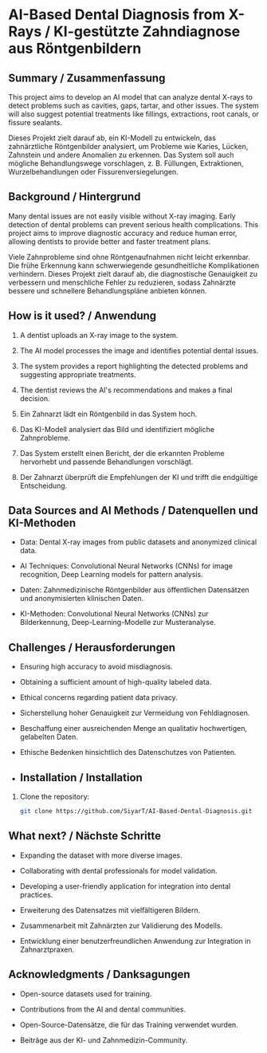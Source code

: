 # AI-Based Dental Diagnosis from X-Rays / KI-gestützte Zahndiagnose aus Röntgenbildern

## Summary / Zusammenfassung
This project aims to develop an AI model that can analyze dental X-rays to detect problems such as cavities, gaps, tartar, and other issues. The system will also suggest potential treatments like fillings, extractions, root canals, or fissure sealants.

Dieses Projekt zielt darauf ab, ein KI-Modell zu entwickeln, das zahnärztliche Röntgenbilder analysiert, um Probleme wie Karies, Lücken, Zahnstein und andere Anomalien zu erkennen. Das System soll auch mögliche Behandlungswege vorschlagen, z. B. Füllungen, Extraktionen, Wurzelbehandlungen oder Fissurenversiegelungen.

## Background / Hintergrund
Many dental issues are not easily visible without X-ray imaging. Early detection of dental problems can prevent serious health complications. This project aims to improve diagnostic accuracy and reduce human error, allowing dentists to provide better and faster treatment plans.

Viele Zahnprobleme sind ohne Röntgenaufnahmen nicht leicht erkennbar. Die frühe Erkennung kann schwerwiegende gesundheitliche Komplikationen verhindern. Dieses Projekt zielt darauf ab, die diagnostische Genauigkeit zu verbessern und menschliche Fehler zu reduzieren, sodass Zahnärzte bessere und schnellere Behandlungspläne anbieten können.

## How is it used? / Anwendung
1. A dentist uploads an X-ray image to the system.
2. The AI model processes the image and identifies potential dental issues.
3. The system provides a report highlighting the detected problems and suggesting appropriate treatments.
4. The dentist reviews the AI's recommendations and makes a final decision.

1. Ein Zahnarzt lädt ein Röntgenbild in das System hoch.
2. Das KI-Modell analysiert das Bild und identifiziert mögliche Zahnprobleme.
3. Das System erstellt einen Bericht, der die erkannten Probleme hervorhebt und passende Behandlungen vorschlägt.
4. Der Zahnarzt überprüft die Empfehlungen der KI und trifft die endgültige Entscheidung.

## Data Sources and AI Methods / Datenquellen und KI-Methoden
- Data: Dental X-ray images from public datasets and anonymized clinical data.
- AI Techniques: Convolutional Neural Networks (CNNs) for image recognition, Deep Learning models for pattern analysis.

- Daten: Zahnmedizinische Röntgenbilder aus öffentlichen Datensätzen und anonymisierten klinischen Daten.
- KI-Methoden: Convolutional Neural Networks (CNNs) zur Bilderkennung, Deep-Learning-Modelle zur Musteranalyse.

## Challenges / Herausforderungen
- Ensuring high accuracy to avoid misdiagnosis.
- Obtaining a sufficient amount of high-quality labeled data.
- Ethical concerns regarding patient data privacy.

- Sicherstellung hoher Genauigkeit zur Vermeidung von Fehldiagnosen.
- Beschaffung einer ausreichenden Menge an qualitativ hochwertigen, gelabelten Daten.
- Ethische Bedenken hinsichtlich des Datenschutzes von Patienten.

- ## Installation / Installation
1. Clone the repository:
   ```bash
   git clone https://github.com/SiyarT/AI-Based-Dental-Diagnosis.git

## What next? / Nächste Schritte
- Expanding the dataset with more diverse images.
- Collaborating with dental professionals for model validation.
- Developing a user-friendly application for integration into dental practices.

- Erweiterung des Datensatzes mit vielfältigeren Bildern.
- Zusammenarbeit mit Zahnärzten zur Validierung des Modells.
- Entwicklung einer benutzerfreundlichen Anwendung zur Integration in Zahnarztpraxen.

## Acknowledgments / Danksagungen
- Open-source datasets used for training.
- Contributions from the AI and dental communities.

- Open-Source-Datensätze, die für das Training verwendet wurden.
- Beiträge aus der KI- und Zahnmedizin-Community.
